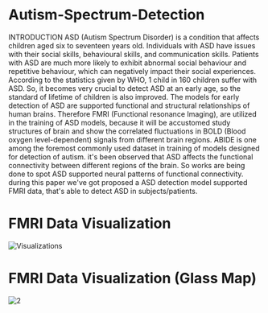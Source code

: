 # Autism-Spectrum-Detection
INTRODUCTION
ASD (Autism Spectrum Disorder) is a condition that
affects children aged six to seventeen years old. Individuals
with ASD have issues with their social skills, behavioural
skills, and communication skills. Patients with ASD are much
more likely to exhibit abnormal social behaviour and
repetitive behaviour, which can negatively impact their
social experiences. According to the statistics given by WHO,
1 child in 160 children suffer with ASD. So, it becomes very
crucial to detect ASD at an early age, so the standard of
lifetime of children is also improved. The models for early
detection of ASD are supported functional and structural
relationships of human brains. Therefore FMRI (Functional
resonance Imaging), are utilized in the training of ASD
models, because it will be accustomed study structures of
brain and show the correlated fluctuations in BOLD (Blood
oxygen level-dependent) signals from different brain
regions. ABIDE is one among the foremost commonly used
dataset in training of models designed for detection of
autism. it's been observed that ASD affects the functional
connectivity between different regions of the brain. So
works are being done to spot ASD supported neural
patterns of functional connectivity. during this paper we've
got proposed a ASD detection model supported FMRI data,
that's able to detect ASD in subjects/patients.

# FMRI Data Visualization

![Visualizations](https://user-images.githubusercontent.com/69692346/123607369-7561ea80-d81b-11eb-9389-32a50e1c1fbc.png)

# FMRI Data Visualization (Glass Map)
![2](https://user-images.githubusercontent.com/69692346/123607863-e0abbc80-d81b-11eb-9342-cf53ea5b7588.png)
